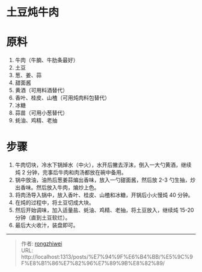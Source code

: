 # 土豆炖牛肉

# 原料

1. 牛肉（牛腩、牛肋条最好）
2. 土豆
3. 葱、姜、蒜
4. 甜面酱
5. 黄酒（可用料酒替代）
6. 香叶、桂皮、山楂（可用炖肉料包替代）
7. 冰糖
8. 蒜苗（可用小葱替代）
9. 蚝油、鸡精、老抽

# 步骤

1. 牛肉切块，冷水下锅焯水（中火），水开后撇去浮沫，倒入一大勺黄酒，继续炖 2 分钟，完事后牛肉和肉汤都放在碗中备用。
2. 锅中放油，油热后葱姜蒜煸出香味，放入一勺甜面酱，然后放 2-3 勺生抽，炒出香味。然后放入牛肉，煸炒上色。
3. 将肉汤导入锅中，放入香叶、桂皮、山楂和冰糖，开锅后小火慢炖 40 分钟。
4. 在炖的过程中，将土豆切成大块。
5. 然后开始调味，加入适量盐、蚝油、鸡精、老抽，将土豆放入，继续炖 15-20 分钟（直到土豆软烂）。
6. 最后大火收汁，装盘即可。

---

> 作者: [rongzhiwei](https://rongzhiwei.github.io/)  
> URL: http://localhost:1313/posts/%E7%94%9F%E6%B4%BB/%E5%9C%9F%E8%B1%86%E7%82%96%E7%89%9B%E8%82%89/  

